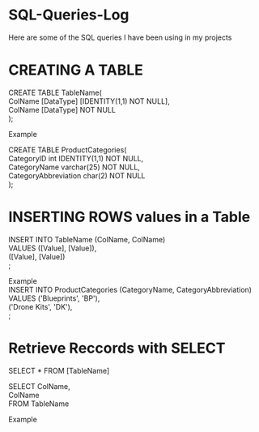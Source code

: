 # SQL-Queries-Log
Here are some of the SQL queries I have been using in my projects

# CREATING A TABLE

CREATE TABLE TableName( <br/>
  ColName [DataType] [IDENTITY(1,1) NOT NULL],  <br/>
  ColName [DataType] NOT NULL  <br/>
 );  <br/>
 
Example  <br/>

CREATE TABLE ProductCategories(  <br/>
	CategoryID int IDENTITY(1,1) NOT NULL,  <br/>
	CategoryName varchar(25) NOT NULL,  <br/>
	CategoryAbbreviation char(2) NOT NULL  <br/>
);  <br/>

# INSERTING ROWS values in a Table  <br/>

INSERT INTO TableName (ColName, ColName) <br/>
    	VALUES ([Value], [Value]), <br/>
		([Value], [Value]) <br/>
; <br/>

Example <br/>
INSERT INTO ProductCategories (CategoryName, CategoryAbbreviation) <br/>
	VALUES ('Blueprints', 'BP'), <br/>
		('Drone Kits', 'DK'), <br/>
;  <br/>
 

# Retrieve Reccords with SELECT

SELECT * FROM [TableName] <br/>

SELECT ColName, <br/>
	ColName <br/>
FROM TableName <br/>

Example <br/>
